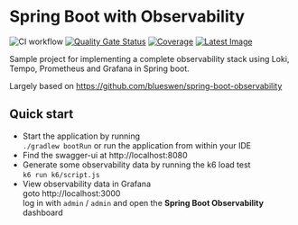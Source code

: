 # Spring Boot with Observability

![CI workflow](https://github.com/cliffred/spring-boot-observability/actions/workflows/ci.yml/badge.svg)
[![Quality Gate Status](https://sonarcloud.io/api/project_badges/measure?project=cliffred_spring-boot-observability&metric=alert_status)](https://sonarcloud.io/summary/new_code?id=cliffred_spring-boot-observability)
[![Coverage](https://sonarcloud.io/api/project_badges/measure?project=cliffred_spring-boot-observability&metric=coverage)](https://sonarcloud.io/summary/new_code?id=cliffred_spring-boot-observability)
[![Latest Image](https://ghcr-badge.deta.dev/cliffred/spring-boot-observability/latest_tag?color=%2344cc11&ignore=latest&label=version&trim=)](https://github.com/cliffred/spring-boot-observability/pkgs/container/spring-boot-observability)

Sample project for implementing a complete observability stack using Loki, Tempo, Prometheus and Grafana in Spring boot.

Largely based on https://github.com/blueswen/spring-boot-observability

## Quick start

- Start the application by running  
  `./gradlew bootRun` or run the application from within your IDE
- Find the swagger-ui at http://localhost:8080
- Generate some observability data by running the k6 load test  
  `k6 run k6/script.js`
- View observability data in Grafana  
  goto http://localhost:3000  
  log in with `admin` / `admin` and open the **Spring Boot Observability** dashboard
